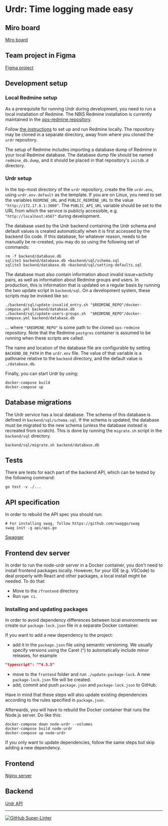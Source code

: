 # Urdr: Time logging made easy

## Miro board

[Miro board](https://miro.com/app/board/uXjVOVRByuw=/)

## Team project in Figma

[Figma project](https://www.figma.com/file/Bf2OgUIIqRBMUREMuVcxs9/draft?node-id=0%3A1)

## Development setup

### Local Redmine setup

As a prerequisite for running Urdr during development, you need to run
a local installation of Redmine. The NBIS Redmine installation is
currently maintained in the
[ops-redmine repository](https://github.com/NBISweden/ops-redmine).

Follow
[the instructions](https://github.com/NBISweden/ops-redmine/blob/main/README.md)
to set up and run Redmine locally. The repository may be cloned in a
separate directory, away from where you cloned the `urdr` repository.

The setup of Redmine includes importing a database dump of Redmine
in your local Redmine database. The database dump file should be
named `redmine_db.dump`, and it should be placed in that repository's
`initdb.d` directory.

### Urdr setup

In the top-most directory of the `urdr` repository, create the
file `urdr.env`, using `urdr.env.default` as the template. If you
are on Linux, you need to set the variables `REDMINE_URL` and
`PUBLIC_REDMINE_URL` to the
value `"http://172.17.0.1:3000"`. The `PUBLIC_API_URL`
variable should be set to the URL from which the service is publicly
accessible, e.g. `"http://localhost:4567"` during development.

The database used by the Urdr backend containing the Urdr schema and
default values is created automatically when it is first accessed by
the backend Go code. If this database, for whatever reason, needs to
be manually be re-created, you may do so using the following set of
commands:

```shell
rm -f backend/database.db
sqlite3 backend/database.db <backend/sql/schema.sql
sqlite3 backend/database.db <backend/sql/setting-defaults.sql
```

The database must also contain information about invalid issue+activity
pairs, as well as information about Redmine groups and users.  In
production, this is information that is updated on a regular basis
by running the two update script in `backend/sql`.  On a development
system, these scripts may be invoked like so:

```shell
./backend/sql/update-invalid_entry.sh "$REDMINE_REPO"/docker-compose.yml backend/database.db
./backend/sql/update-users-groups.sh  "$REDMINE_REPO"/docker-compose.yml backend/database.db
```

... where `"$REDMINE_REPO"` is some path to the cloned `ops-redmine`
repository.  Note that the Redmine `postgres` container is assumed to be
running when these scripts are called.

The name and location of the database file are configurable by setting
`BACKEND_DB_PATH` in the `urdr.env` file. The value of that variable is
a pathname relative to the `backend` directory, and the default value is
`./database.db`.

Finally, you can start Urdr by using:

```command
docker-compose build
docker-compose up
```

## Database migrations

The Urdr service has a local database.  The schema of this database is
defined in `backend/sql/schema.sql`.  If the schema is updated, the
database must be migrated to the new schema (unless the database instead
is recreated from scratch).  This is done by running the `migrate.sh`
script in the `backend/sql` directory.

```command
backend/sql/migrate.sh backend/database.db
```

## Tests

There are tests for each part of the backend API, which can be tested by the following command:

```command
go test -v ./...
```

## API specification

In order to rebuild the API spec you should run:

```command
# For installing swag, follow https://github.com/swaggo/swag
swag init -g api/api.go
```

[Swagger](http://localhost:8080/swagger/index.html)

## Frontend dev server

In order to run the node-urdr server in a Docker container, you don't need to install frontend packages locally. However, for your IDE (e.g. VSCode) to deal properly with React and other packages, a local install might be needed. To do that:

- Move to the `/frontend` directory
- Run `npm ci`.

### Installing and updating packages

In order to avoid dependency differences between local environments we create our `package-lock.json` file in a separate Docker container.

If you want to add a new dependency to the project:

- add it in the `package.json` file using semantic versioning. We usually specify versions using the Caret (^) to automatically include minor releases, for example

```json
"typescript": "^4.5.5"
```

- move to the `frontend` folder and run `./update-package-lock`. A new `package-lock.json` file will be created.
- add, commit and push `package.json` and `package-lock.json` to GitHub.

Have in mind that these steps will also update existing dependencies according to the rules specified in `package.json`.

Afterwards, you will have to rebuild the Docker container that runs the Node.js server. Do like this:

```command
docker-compose down node-urdr --volumes
docker-compose build node-urdr
docker-compose up node-urdr
```

If you only want to update dependencies, follow the same steps but skip adding a new dependency.

## Frontend

[Nginx server](http://localhost:4567)

## Backend

[Urdr API](http://localhost:8080/issues)

---

[![GitHub Super-Linter](https://github.com/NBISweden/urdr/workflows/Lint%20Code%20Base/badge.svg)](https://github.com/marketplace/actions/super-linter)
